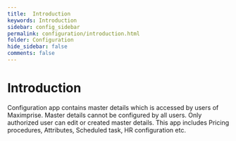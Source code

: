 ```yaml
---
title:  Introduction
keywords: Introduction
sidebar: config_sidebar
permalink: configuration/introduction.html
folder: Configuration
hide_sidebar: false
comments: false
---
```


# Introduction

 

Configuration app contains master details which is accessed by users of Maximprise. Master details cannot be configured by all users. Only authorized user can edit or created master details. This app includes Pricing procedures, Attributes, Scheduled task, HR configuration etc. 